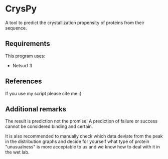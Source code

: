 # CrysPy
A tool to predict the crystallization propensity of proteins from their sequence.



## Requirements
This program uses:
- Netsurf 3



## References


If you use my script please cite me :)

## Additional remarks

The result is prediction not the promise! A prediction of failure or success cannot be considered binding and certain.

It is also recommended to manually check which data deviate from the peak in the distribution graphs and decide for yourself what type of protein "unusualness" is more acceptable to us and we know how to deal with it in the wet lab.

